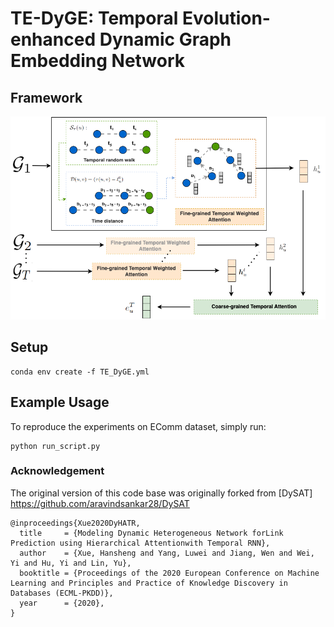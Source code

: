 # TE-DyGE: Temporal Evolution-enhanced Dynamic Graph Embedding Network
## Framework


![TE-DyGE: Temporal Evolution-enhanced Dynamic Graph Embedding Network](tedyge.png)

## Setup
```
conda env create -f TE_DyGE.yml
```
## Example Usage
To reproduce the experiments on EComm dataset, simply run:
```
python run_script.py
```

### Acknowledgement
The original version of this code base was originally forked from [DySAT] https://github.com/aravindsankar28/DySAT 
```
@inproceedings{Xue2020DyHATR,
  title     = {Modeling Dynamic Heterogeneous Network forLink Prediction using Hierarchical Attentionwith Temporal RNN},
  author    = {Xue, Hansheng and Yang, Luwei and Jiang, Wen and Wei, Yi and Hu, Yi and Lin, Yu},
  booktitle = {Proceedings of the 2020 European Conference on Machine Learning and Principles and Practice of Knowledge Discovery in Databases (ECML-PKDD)},
  year      = {2020},
}
```
